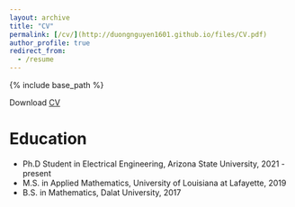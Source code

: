 ```yaml
---
layout: archive
title: "CV"
permalink: [/cv/](http://duongnguyen1601.github.io/files/CV.pdf)
author_profile: true
redirect_from:
  - /resume
---
```


{% include base_path %}


Download [CV](http://duongnguyen1601.github.io/files/CV.pdf)

Education
======
* Ph.D Student in Electrical Engineering, Arizona State University, 2021 - present
* M.S. in Applied Mathematics, University of Louisiana at Lafayette, 2019
* B.S. in Mathematics, Dalat University, 2017

